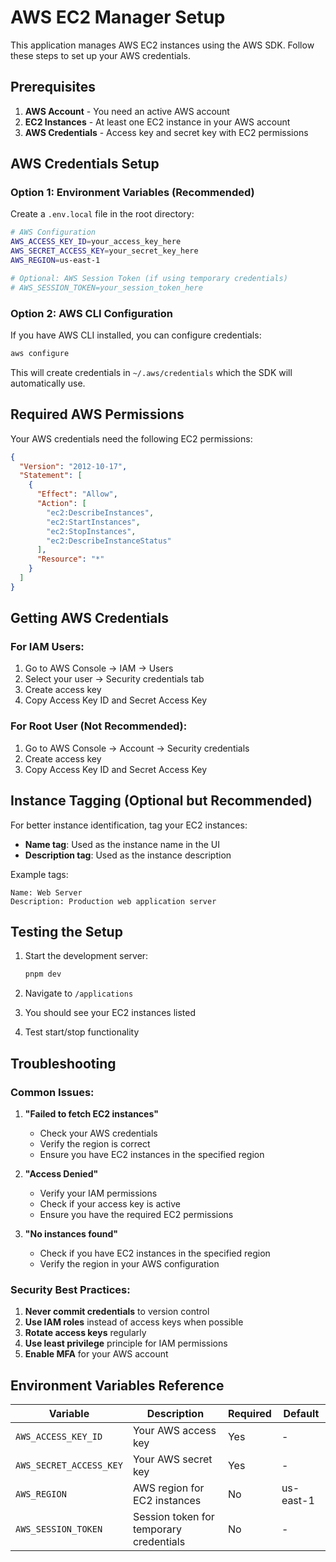 # AWS EC2 Manager Setup

This application manages AWS EC2 instances using the AWS SDK. Follow these steps to set up your AWS credentials.

## Prerequisites

1. **AWS Account** - You need an active AWS account
2. **EC2 Instances** - At least one EC2 instance in your AWS account
3. **AWS Credentials** - Access key and secret key with EC2 permissions

## AWS Credentials Setup

### Option 1: Environment Variables (Recommended)

Create a `.env.local` file in the root directory:

```bash
# AWS Configuration
AWS_ACCESS_KEY_ID=your_access_key_here
AWS_SECRET_ACCESS_KEY=your_secret_key_here
AWS_REGION=us-east-1

# Optional: AWS Session Token (if using temporary credentials)
# AWS_SESSION_TOKEN=your_session_token_here
```

### Option 2: AWS CLI Configuration

If you have AWS CLI installed, you can configure credentials:

```bash
aws configure
```

This will create credentials in `~/.aws/credentials` which the SDK will automatically use.

## Required AWS Permissions

Your AWS credentials need the following EC2 permissions:

```json
{
  "Version": "2012-10-17",
  "Statement": [
    {
      "Effect": "Allow",
      "Action": [
        "ec2:DescribeInstances",
        "ec2:StartInstances",
        "ec2:StopInstances",
        "ec2:DescribeInstanceStatus"
      ],
      "Resource": "*"
    }
  ]
}
```

## Getting AWS Credentials

### For IAM Users:
1. Go to AWS Console → IAM → Users
2. Select your user → Security credentials tab
3. Create access key
4. Copy Access Key ID and Secret Access Key

### For Root User (Not Recommended):
1. Go to AWS Console → Account → Security credentials
2. Create access key
3. Copy Access Key ID and Secret Access Key

## Instance Tagging (Optional but Recommended)

For better instance identification, tag your EC2 instances:

- **Name tag**: Used as the instance name in the UI
- **Description tag**: Used as the instance description

Example tags:
```
Name: Web Server
Description: Production web application server
```

## Testing the Setup

1. Start the development server:
   ```bash
   pnpm dev
   ```

2. Navigate to `/applications`
3. You should see your EC2 instances listed
4. Test start/stop functionality

## Troubleshooting

### Common Issues:

1. **"Failed to fetch EC2 instances"**
   - Check your AWS credentials
   - Verify the region is correct
   - Ensure you have EC2 instances in the specified region

2. **"Access Denied"**
   - Verify your IAM permissions
   - Check if your access key is active
   - Ensure you have the required EC2 permissions

3. **"No instances found"**
   - Check if you have EC2 instances in the specified region
   - Verify the region in your AWS configuration

### Security Best Practices:

1. **Never commit credentials** to version control
2. **Use IAM roles** instead of access keys when possible
3. **Rotate access keys** regularly
4. **Use least privilege** principle for IAM permissions
5. **Enable MFA** for your AWS account

## Environment Variables Reference

| Variable                | Description                             | Required | Default   |
| ----------------------- | --------------------------------------- | -------- | --------- |
| `AWS_ACCESS_KEY_ID`     | Your AWS access key                     | Yes      | -         |
| `AWS_SECRET_ACCESS_KEY` | Your AWS secret key                     | Yes      | -         |
| `AWS_REGION`            | AWS region for EC2 instances            | No       | us-east-1 |
| `AWS_SESSION_TOKEN`     | Session token for temporary credentials | No       | -         |